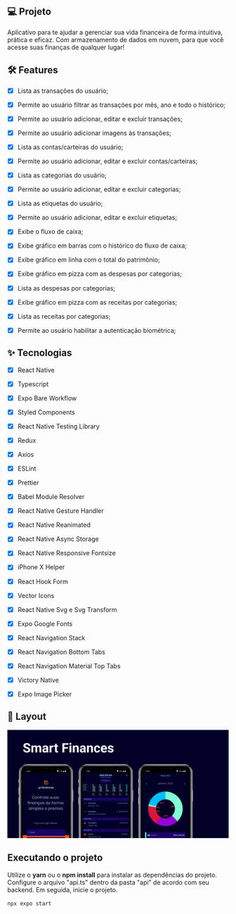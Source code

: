 ## 💻 Projeto
Aplicativo para te ajudar a gerenciar sua vida financeira de forma intuitiva, prática e eficaz. Com armazenamento de dados em nuvem, para que você acesse suas finanças de qualquer lugar!


## :hammer_and_wrench: Features 

-   [X] Lista as transações do usuário;
-   [X] Permite ao usuário filtrar as transações por mês, ano e todo o histórico;
-   [X] Permite ao usuário adicionar, editar e excluir transações;
-   [X] Permite ao usuário adicionar imagens às transações;
-   [X] Lista as contas/carteiras do usuário;
-   [X] Permite ao usuário adicionar, editar e excluir contas/carteiras;
-   [X] Lista as categorias do usuário;
-   [X] Permite ao usuário adicionar, editar e excluir categorias;
-   [X] Lista as etiquetas do usuário;
-   [X] Permite ao usuário adicionar, editar e excluir etiquetas;
-   [X] Exibe o fluxo de caixa;
-   [X] Exibe gráfico em barras com o histórico do fluxo de caixa;
-   [X] Exibe gráfico em linha com o total do patrimônio;
-   [X] Exibe gráfico em pizza com as despesas por categorias;
-   [X] Lista as despesas por categorias;
-   [X] Exibe gráfico em pizza com as receitas por categorias;
-   [X] Lista as receitas por categorias;
-   [X] Permite ao usuário habilitar a autenticação biométrica;


## ✨ Tecnologias

-   [X] React Native
-   [X] Typescript
-   [X] Expo Bare Workflow
-   [X] Styled Components
-   [X] React Native Testing Library
-   [X] Redux
-   [X] Axios
-   [X] ESLint
-   [X] Prettier
-   [X] Babel Module Resolver
-   [X] React Native Gesture Handler
-   [X] React Native Reanimated
-   [X] React Native Async Storage
-   [X] React Native Responsive Fontsize
-   [X] iPhone X Helper
-   [X] React Hook Form
-   [X] Vector Icons
-   [X] React Native Svg e Svg Transform
-   [X] Expo Google Fonts
-   [X] React Navigation Stack
-   [X] React Navigation Bottom Tabs
-   [X] React Navigation Material Top Tabs
-   [X] Victory Native
-   [X] Expo Image Picker


## 🔖 Layout
![alt text](https://github.com/va-p/SmartFinances/blob/main/screenShots/Graph.png?raw=true)


## Executando o projeto

Utilize o **yarn** ou o **npm install** para instalar as dependências do projeto.
Configure o arquivo "api.ts" dentro da pasta "api" de acordo com seu backend.
Em seguida, inicie o projeto.

```cl
npx expo start
```